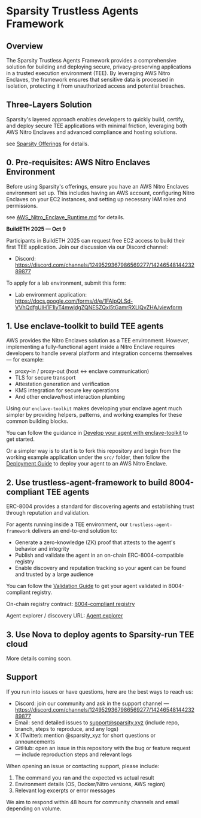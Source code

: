 # Sparsity Trustless Agents Framework

## Overview

The Sparsity Trustless Agents Framework provides a comprehensive solution for building and deploying secure, privacy-preserving applications in a trusted execution environment (TEE). By leveraging AWS Nitro Enclaves, the framework ensures that sensitive data is processed in isolation, protecting it from unauthorized access and potential breaches.

## Three-Layers Solution

Sparsity's layered approach enables developers to quickly build, certify, and deploy secure TEE applications with minimal friction, leveraging both AWS Nitro Enclaves and advanced compliance and hosting solutions.

see [Sparsity Offerings](Sparsity_Offerings.md) for details.

## 0. Pre-requisites: AWS Nitro Enclaves Environment

Before using Sparsity's offerings, ensure you have an AWS Nitro Enclaves environment set up. This includes having an AWS account, configuring Nitro Enclaves on your EC2 instances, and setting up necessary IAM roles and permissions.

see [AWS_Nitro_Enclave_Runtime.md](AWS_Nitro_Enclave_Runtime.md) for details.

**BuildETH 2025 — Oct 9**

Participants in BuildETH 2025 can request free EC2 access to build their first TEE application. Join our discussion via our Discord channel:

- Discord: https://discord.com/channels/1249529367986569277/1424654814423289877

To apply for a lab environment, submit this form:

- Lab environment application: https://docs.google.com/forms/d/e/1FAIpQLSd-VVhQdfgUlH1F1lyT4mwjdgZQNESZQxl5tGamrRXLlQvZHA/viewform

## 1. Use enclave-toolkit to build TEE agents

AWS provides the Nitro Enclaves solution as a TEE environment. However, implementing a fully-functional agent inside a Nitro Enclave requires developers to handle several platform and integration concerns themselves — for example:

- proxy-in / proxy-out (host <-> enclave communication)
- TLS for secure transport
- Attestation generation and verification
- KMS integration for secure key operations
- And other enclave/host interaction plumbing

Using our `enclave-toolkit` makes developing your enclave agent much simpler by providing helpers, patterns, and working examples for these common building blocks.

You can follow the guidance in [Develop your agent with enclave-toolkit](xxx.md) to get started.

Or a simpler way is to start is to fork this repository and begin from the working example application under the `src/` folder, then follow the [Deployment Guide](Deploy_Enclave_Agents.md) to deploy your agent to an AWS Nitro Enclave.

## 2. Use trustless-agent-framework to build 8004-compliant TEE agents

ERC-8004 provides a standard for discovering agents and establishing trust through reputation and validation.

For agents running inside a TEE environment, our `trustless-agent-framework` delivers an end-to-end solution to:

- Generate a zero-knowledge (ZK) proof that attests to the agent's behavior and integrity
- Publish and validate the agent in an on-chain ERC-8004-compatible registry
- Enable discovery and reputation tracking so your agent can be found and trusted by a large audience

You can follow the [Validation Guide](Validate_Enclave_Agents.md) to get your agent validated in 8004-compliant registry.

On-chain registry contract: [8004-compliant registry](https://sepolia.basescan.org/address/0x3dfA3C604aE238E03DfE63122Edd43A4aD916460)

Agent explorer / discovery URL: [Agent explorer](https://sepolia.basescan.org/address/0x3dfA3C604aE238E03DfE63122Edd43A4aD916460)


## 3. Use Nova to deploy agents to Sparsity-run TEE cloud

More details coming soon.

## Support

If you run into issues or have questions, here are the best ways to reach us:

- Discord: join our community and ask in the support channel — https://discord.com/channels/1249529367986569277/1424654814423289877
- Email: send detailed issues to support@sparsity.xyz (include repo, branch, steps to reproduce, and any logs)
- X (Twitter): mention @sparsity_xyz for short questions or announcements
- GitHub: open an issue in this repository with the bug or feature request — include reproduction steps and relevant logs

When opening an issue or contacting support, please include:

1. The command you ran and the expected vs actual result
2. Environment details (OS, Docker/Nitro versions, AWS region)
3. Relevant log excerpts or error messages

We aim to respond within 48 hours for community channels and email depending on volume.
